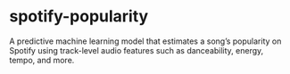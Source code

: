 # spotify-popularity
A predictive machine learning model that estimates a song’s popularity on Spotify using track-level audio features such as danceability, energy, tempo, and more.
